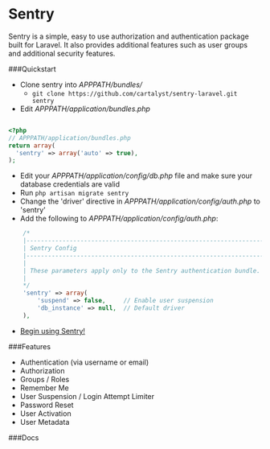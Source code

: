 # Sentry

Sentry is a simple, easy to use authorization and authentication package built for Laravel.
It also provides additional features such as user groups and additional security features.

###Quickstart

* Clone sentry into *APPPATH/bundles/*
  * ```git clone https://github.com/cartalyst/sentry-laravel.git sentry```
* Edit *APPPATH/application/bundles.php*

```php

<?php
// APPPATH/application/bundles.php
return array(
  'sentry' => array('auto' => true),
);
```
* Edit your *APPPATH/application/config/db.php* file and make sure your database credentials are valid
* Run ```php artisan migrate sentry```
* Change the 'driver' directive in *APPPATH/application/config/auth.php* to 'sentry'
* Add the following to *APPPATH/application/config/auth.php*:

```php
	/*
	|--------------------------------------------------------------------------
	| Sentry Config
	|--------------------------------------------------------------------------
	|
	| These parameters apply only to the Sentry authentication bundle.
	|
	*/
	'sentry' => array(
		'suspend' => false,		// Enable user suspension
		'db_instance' => null,	// Default driver
	),
```
* [Begin using Sentry!](http://sentry.cartalyst.com/manual/v1.1.html)

###Features

* Authentication (via username or email)
* Authorization
* Groups / Roles
* Remember Me
* User Suspension / Login Attempt Limiter
* Password Reset
* User Activation
* User Metadata

###Docs

<!-- [http://sentry.cartalyst.com/manual/v1.1.html](http://sentry.cartalyst.com/manual/v1.1.html) -->
